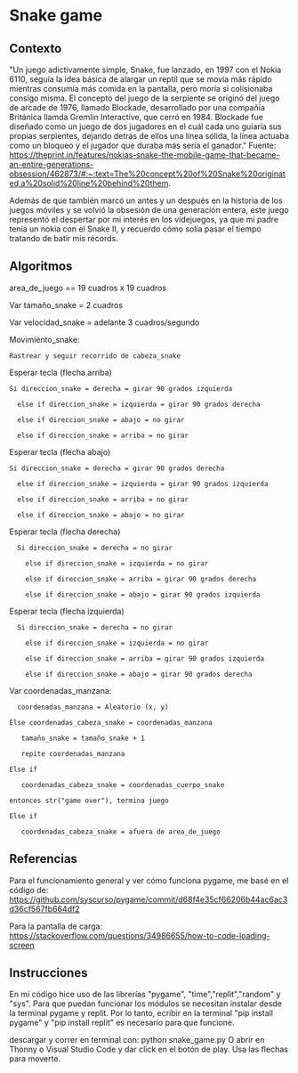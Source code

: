 # Snake game
## Contexto
"Un juego adictivamente simple, Snake, fue lanzado, en 1997 con el Nokia 6110, seguía la idea básica de alargar un reptil que se movía más rápido mientras consumía más comida en la pantalla, pero moría si colisionaba consigo misma.
El concepto del juego de la serpiente se originó del juego de arcade de 1976, llamado Blockade, desarrollado por una compañía Británica llamda Gremlin Interactive, que cerró en 1984. Blockade fue diseñado como un juego de dos jugadores en el cuál cada uno guiaría sus propias serpientes, dejando detrás de ellos una línea sólida, la línea actuaba como un bloqueo y el jugador que duraba más sería el ganador." Fuente: https://theprint.in/features/nokias-snake-the-mobile-game-that-became-an-entire-generations-obsession/462873/#:~:text=The%20concept%20of%20Snake%20originated,a%20solid%20line%20behind%20them.

Además de que también marcó un antes y un después en la historia de los juegos móviles y se volvió la obsesión de una generación entera, este juego representó el despertar por mi interés en los videjuegos, ya que mi padre tenía un nokia con el Snake II, y recuerdo cómo solía pasar el tiempo tratando de batir mis récords.

## Algoritmos 
area_de_juego == 19 cuadros x 19 cuadros
  
Var tamaño_snake = 2 cuadros

  Var velocidad_snake =  adelante 3 cuadros/segundo
  
  Movimiento_snake:
  
    Rastrear y seguir recorrido de cabeza_snake
    
  Esperar tecla (flecha arriba) 
  
    Si direccion_snake = derecha = girar 90 grados izquierda
    
      else if direccion_snake = izquierda = girar 90 grados derecha
      
      else if direccion_snake = abajo = no girar
      
      else if direccion_snake = arriba = no girar
      
  Esperar tecla (flecha abajo)
  
    Si direccion_snake = derecha = girar 90 grados derecha
    
      else if direccion_snake = izquierda = girar 90 grados izquierda
      
      else if direccion_snake = arriba = no girar
      
      else if direccion_snake = abajo = no girar
      
Esperar tecla (flecha derecha)

      Si direccion_snake = derecha = no girar
      
        else if direccion_snake = izquierda = no girar
        
        else if direccion_snake = arriba = girar 90 grados derecha
        
        else if direccion_snake = abajo = girar 90 grados izquierda
        
Esperar tecla (flecha izquierda)

      Si direccion_snake = derecha = no girar
      
        else if direccion_snake = izquierda = no girar
        
        else if direccion_snake = arriba = girar 90 grados izquierda
        
        else if direccion_snake = abajo = girar 90 grados derecha
        
Var coordenadas_manzana:

      coordenadas_manzana = Aleatorio (x, y)
      
    Else coordenadas_cabeza_snake = coordenadas_manzana
    
       tamaño_snake = tamaño_snake + 1
       
       repite coordenadas_manzana
       
    Else if
    
       coordenadas_cabeza_snake = coordenadas_cuerpo_snake
       
    entonces str("game over"), termina juego
    
    Else if
    
       coordenadas_cabeza_snake = afuera de area_de_juego

## Referencias
Para el funcionamiento general y ver cómo funciona pygame, me basé en el código de: https://github.com/syscurso/pygame/commit/d68f4e35cf66206b44ac6ac3d36cf567fb664df2

Para la pantalla de carga: 
https://stackoverflow.com/questions/34986655/how-to-code-loading-screen

## Instrucciones
En mi código hice uso de las librerías "pygame", "time","replit","random" y "sys". Para que puedan funcionar los módulos se necesitan instalar desde la terminal pygame y replit. Por lo tanto, ecribir en la terminal "pip install pygame" y "pip install replit" es necesario para que funcione.

descargar y correr en terminal con: python snake_game.py
O abrir en Thonny o Visual Studio Code y dar click en el botón de play. Usa las flechas para moverte.

  


